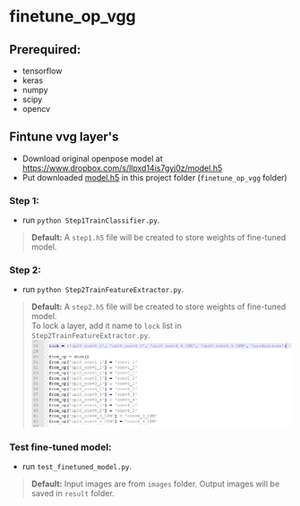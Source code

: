 # finetune_op_vgg

## Prerequired:
- tensorflow
- keras
- numpy
- scipy
- opencv

## Fintune vvg layer's
- Download original openpose model at https://www.dropbox.com/s/llpxd14is7gyj0z/model.h5
- Put downloaded [model.h5](https://www.dropbox.com/s/llpxd14is7gyj0z/model.h5) in this project folder (`finetune_op_vgg` folder)
### Step 1:
- run `python Step1TrainClassifier.py`. 
>**Default:** A `step1.h5` file will be created to store weights of fine-tuned model.
### Step 2:
- run `python Step2TrainFeatureExtractor.py`. 
>**Default:** A `step2.h5` file will be created to store weights of fine-tuned model.<br />
To lock a layer, add it name to `lock` list in `Step2TrainFeatureExtractor.py`.
![Lock layers](https://github.com/giangnn-bkace/finetune_op_vgg/blob/master/LockLayers.JPG "Lock layers")
### Test fine-tuned model:
- run `test_finetuned_model.py`. 
>**Default:** Input images are from `images` folder. Output images will be saved in `result` folder.
